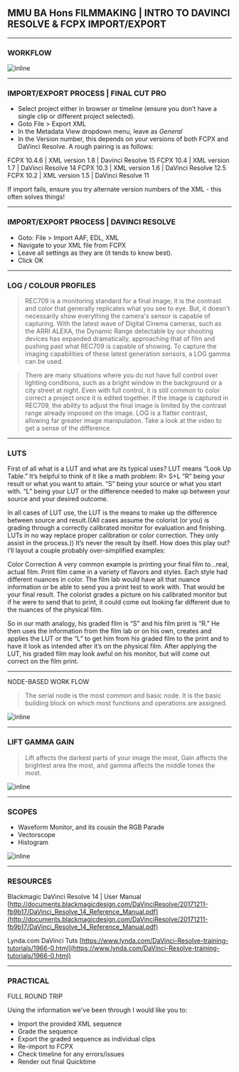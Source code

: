 ## MMU BA Hons FILMMAKING | INTRO TO DAVINCI RESOLVE & FCPX IMPORT/EXPORT

---

### WORKFLOW

![inline](https://dl.dropboxusercontent.com/s/ta3d9z5li2wgbap/Screenshot%202018-01-18%2008.21.21.png?dl=0)

---

### IMPORT/EXPORT PROCESS | FINAL CUT PRO

- Select project either in browser or timeline (ensure you don’t have a single clip or different project selected).
- Goto File > Export XML
- In the Metadata View dropdown menu, leave as *General*
- In the Version number, this depends on your versions of both FCPX and DaVinci Resolve. A rough pairing is as follows:

FCPX 10.4.6 | XML version 1.8 | Davinci Resolve 15
FCPX 10.4 | XML version 1.7 | DaVinci Resolve 14
FCPX 10.3 | XML version 1.6 | DaVinci Resolve 12.5
FCPX 10.2 | XML version 1.5 | DaVinci Resolve 11

If import fails, ensure you try alternate version numbers of the XML - this often solves things!

---

### IMPORT/EXPORT PROCESS | DAVINCI RESOLVE

- Goto: File > Import AAF, EDL, XML
- Navigate to your XML file from FCPX
- Leave all settings as they are (it tends to know best).
- Click OK

---

### LOG / COLOUR PROFILES

> REC709 is a monitoring standard for a final image; it is the contrast and color that generally replicates what you see to eye. But, it doesn't necessarily show everything the camera's sensor is capable of capturing. With the latest wave of Digital Cinema cameras, such as the ARRI ALEXA, the Dynamic Range detectable by our shooting devices has expanded dramatically, approaching that of film and pushing past what REC709 is capable of showing. To capture the imaging capabilities of these latest generation sensors, a LOG gamma can be used.


> There are many situations where you do not have full control over lighting conditions, such as a bright window in the background or a city street at night. Even with full control, it is still common to color correct a project once it is edited together. If the image is captured in REC709, the ability to adjust the final image is limited by the contrast range already imposed on the image. LOG is a flatter contrast, allowing far greater image manipulation. Take a look at the video to get a sense of the difference.

---

### LUTS

First of all what is a LUT and what are its typical uses?
LUT means “Look Up Table.” It’s helpful to think of it like a math problem: R= S+L
“R” being your result or what you want to attain.
“S” being your source or what you start with.
“L” being your LUT or the difference needed to make up between your source and your desired outcome.

In all cases of LUT use, the LUT is the means to make up the difference between source and result.((All cases assume the colorist (or you) is grading through a correctly calibrated monitor for evaluation and finishing. LUTs in no way replace proper calibration or color correction. They only assist in the process.)) It’s never the result by itself. How does this play out? I’ll layout a couple probably over-simplified examples:

Color Correction
A very common example is printing your final film to…real, actual film. Print film came in a variety of flavors and styles. Each style had different nuances in color. The film lab would have all that nuance information or be able to send you a print test to work with. That would be your final result. The colorist grades a picture on his calibrated monitor but if he were to send that to print, it could come out looking far different due to the nuances of the physical film.

So in our math analogy, his graded film is “S” and his film print is “R.” He then uses the information from the film lab or on his own, creates and applies the LUT or the “L” to get him from his graded film to the print and to have it look as intended after it’s on the physical film. After applying the LUT, his graded film may look awful on his monitor, but will come out correct on the film print.

---

NODE-BASED WORK FLOW



> The serial node is the most common and basic node. It is the basic building block on which most functions and operations are assigned.



![inline](https://dl.dropboxusercontent.com/s/psdimxuk0keapem/Screenshot%202018-01-24%2016.22.41.png?dl=0)

---

### LIFT GAMMA GAIN

>  Lift affects the darkest parts of your image the most, Gain affects the brightest area the most, and gamma affects the middle tones the most.


![inline](https://dl.dropboxusercontent.com/s/jtqp94lkivb0ud4/Screenshot%202018-01-24%2016.35.28.png?dl=0)

---

### SCOPES

- Waveform Monitor, and its cousin the RGB Parade
- Vectorscope
- Histogram

![inline](https://dl.dropboxusercontent.com/s/pvldrfo8tn1xs6p/Screenshot%202018-01-24%2016.14.33.png?dl=0)

---

### RESOURCES

Blackmagic DaVinci Resolve 14 | User Manual
[http://documents.blackmagicdesign.com/DaVinciResolve/20171211-fb9b17/DaVinci_Resolve_14_Reference_Manual.pdf](http://documents.blackmagicdesign.com/DaVinciResolve/20171211-fb9b17/DaVinci_Resolve_14_Reference_Manual.pdf)

Lynda.com DaVinci Tuts
[https://www.lynda.com/DaVinci-Resolve-training-tutorials/1966-0.html](https://www.lynda.com/DaVinci-Resolve-training-tutorials/1966-0.html)

---

### PRACTICAL

FULL ROUND TRIP

Using the information we've been through I would like you to:

- Import the provided XML sequence
- Grade the sequence
- Export the graded sequence as individual clips
- Re-import to FCPX
- Check timeline for any errors/issues
- Render out final Quicktime